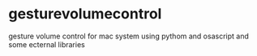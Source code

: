 # gesturevolumecontrol
gesture volume control for mac system using pythom and osascript and some ecternal libraries
